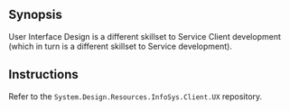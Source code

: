 ## Synopsis ##
User Interface Design is a different 
skillset to Service Client development 
(which in turn is a different skillset
to Service development).

## Instructions ##

Refer to the
`System.Design.Resources.InfoSys.Client.UX`
repository.